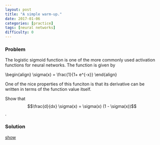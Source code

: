 ```yaml
---
layout: post
title: "A simple warm-up."
date: 2017-01-06
categories: [practice]
tags: [neural networks]
difficulty: 0
---
```


### Problem ###

The logistic sigmoid function is one of the more commonly used activation
functions for neural networks. The function is given by

\begin{align}
\sigma(x) = \frac{1}{1+ e^{-x}}
\end{align}

One of the nice properties of this funciton is that its derivative can be
written in terms of the function value itself.

Show that $$\frac{d}{dx} \sigma(x) = \sigma(x) (1 - \sigma(x))$$.

### Solution ###
<a id='answer-toggle' href="#" onclick="toggleDiv()">show</a>

<div id="answer-block"  style="display:none;">
The derivative of $$\sigma(x)$$ can be written as 

\begin{align}
\frac{d}{dx} \sigma(x) &= \frac{d}{dx} \frac{1}{1+ e^{-x}} \\\
&= \frac{e^{-x}}{(1 + e^{-x})^{2}} \\\
&= \frac{e^{-x} + 1 - 1}{(1+e^{-x})^2} \\\
&= \frac{1}{1+e^{-x}} \left(\frac{1+e^{-x}}{1+e^{-x}} - \frac{1}{1+e^{-x}}  \right)\\\
&= \sigma(x) (1 - \sigma(x))
\end{align}
</div>
